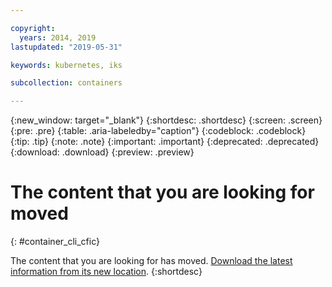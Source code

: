 ```yaml
---

copyright:
  years: 2014, 2019
lastupdated: "2019-05-31"

keywords: kubernetes, iks

subcollection: containers

---
```


{:new_window: target="_blank"}
{:shortdesc: .shortdesc}
{:screen: .screen}
{:pre: .pre}
{:table: .aria-labeledby="caption"}
{:codeblock: .codeblock}
{:tip: .tip}
{:note: .note}
{:important: .important}
{:deprecated: .deprecated}
{:download: .download}
{:preview: .preview}




# The content that you are looking for moved
{: #container_cli_cfic}

The content that you are looking for has moved. <a href="https://github.com/IBM-Bluemix-Docs/containers/raw/master/Running_single_and_scalable_containers_in_IBM_Cloud_Container_Service.zip">Download the latest information from its new location</a>.
{:shortdesc}
